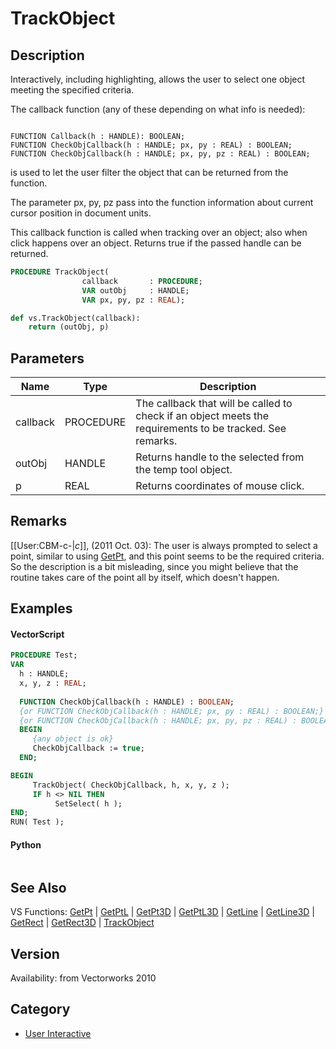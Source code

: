 # TrackObject

## Description
Interactively, including highlighting, allows the user to select one object meeting the specified criteria.

The callback function (any of these depending on what info is needed):

<code lang="pas">
FUNCTION Callback(h : HANDLE): BOOLEAN;
FUNCTION CheckObjCallback(h : HANDLE; px, py : REAL) : BOOLEAN;
FUNCTION CheckObjCallback(h : HANDLE; px, py, pz : REAL) : BOOLEAN;
</code>

is used to let the user filter the object that can be returned from the function.

The parameter px, py, pz pass into the function information about current cursor position in document units.

This callback function is called when tracking over an object; also when click happens over an object.
Returns true if the passed handle can be returned.

```pascal
PROCEDURE TrackObject(
				callback       : PROCEDURE;
				VAR outObj     : HANDLE;
				VAR px, py, pz : REAL);
```

```python
def vs.TrackObject(callback):
    return (outObj, p)
```

## Parameters
|Name|Type|Description|
|---|---|---|
|callback|PROCEDURE|The callback that will be called to check if an object meets the requirements to be tracked. See remarks.|
|outObj|HANDLE|Returns handle to the selected from the temp tool object.|
|p|REAL|Returns coordinates of mouse click.|

## Remarks
[[User:CBM-c-|_c_]], (2011 Oct. 03): The user is always prompted to select a point, similar to using [ GetPt](GetPt.md), and this point seems to be the required criteria. So the description is a bit misleading, since you might believe that the routine takes care of the point all by itself, which doesn't happen.

## Examples
#### VectorScript ####
```pascal
PROCEDURE Test;
VAR
  h : HANDLE;
  x, y, z : REAL;
  
  FUNCTION CheckObjCallback(h : HANDLE) : BOOLEAN;
  {or FUNCTION CheckObjCallback(h : HANDLE; px, py : REAL) : BOOLEAN;}
  {or FUNCTION CheckObjCallback(h : HANDLE; px, py, pz : REAL) : BOOLEAN;}
  BEGIN
     {any object is ok}
     CheckObjCallback := true;
  END;

BEGIN
     TrackObject( CheckObjCallback, h, x, y, z );
     IF h <> NIL THEN
          SetSelect( h );
END;
RUN( Test );
```
#### Python ####
```python

```

## See Also
VS Functions:
[GetPt](GetPt.md) |
[GetPtL](GetPtL.md) |
[GetPt3D](GetPt3D.md) |
[GetPtL3D](GetPtL3D.md) |
[GetLine](GetLine.md) |
[GetLine3D](GetLine3D.md) |
[GetRect](GetRect.md) |
[GetRect3D](GetRect3D.md) |
[TrackObject](TrackObject.md)

## Version
Availability: from Vectorworks 2010

## Category
* [User Interactive](../Categories/User%20Interactive.md)
